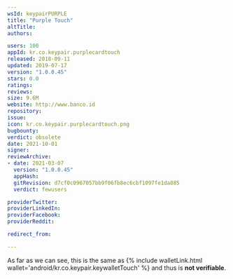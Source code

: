 ```yaml
---
wsId: keypairPURPLE
title: "Purple Touch"
altTitle: 
authors:

users: 100
appId: kr.co.keypair.purplecardtouch
released: 2018-09-11
updated: 2019-07-17
version: "1.0.0.45"
stars: 0.0
ratings: 
reviews: 
size: 9.6M
website: http://www.banco.id
repository: 
issue: 
icon: kr.co.keypair.purplecardtouch.png
bugbounty: 
verdict: obsolete
date: 2021-10-01
signer: 
reviewArchive:
- date: 2021-03-07
  version: "1.0.0.45"
  appHash: 
  gitRevision: d7cf0c0967057bb9f06fb8ec6cbf1097fe1da885
  verdict: fewusers

providerTwitter: 
providerLinkedIn: 
providerFacebook: 
providerReddit: 

redirect_from:

---
```



<!-- nosource -->
As far as we can see, this is the same as
{% include walletLink.html wallet='android/kr.co.keypair.keywalletTouch' %} and thus is **not verifiable**.
